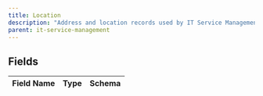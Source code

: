 ```yaml
---
title: Location
description: "Address and location records used by IT Service Management."
parent: it-service-management
---
```


## Fields

| Field Name | Type | Schema |
|------------|------|--------|

